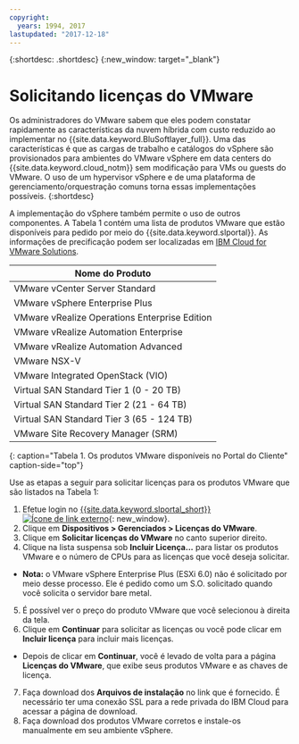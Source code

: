 ```yaml
---
copyright:
  years: 1994, 2017
lastupdated: "2017-12-18"
---
```


{:shortdesc: .shortdesc}
{:new_window: target="_blank"}

# Solicitando licenças do VMware

Os administradores do VMware sabem que eles podem constatar rapidamente as características da nuvem híbrida com custo reduzido ao implementar no {{site.data.keyword.BluSoftlayer_full}}. Uma das características é que as cargas de trabalho e catálogos do vSphere são provisionados para ambientes do VMware vSphere em data centers do {{site.data.keyword.cloud_notm}} sem modificação para VMs ou guests do VMware. O uso de um hypervisor vSphere e de uma plataforma de gerenciamento/orquestração comuns torna essas implementações possíveis.
{:shortdesc}

A implementação do vSphere também permite o uso de outros componentes. A Tabela 1 contém uma lista de produtos VMware que estão disponíveis para pedido por meio do {{site.data.keyword.slportal}}. As informações de precificação podem ser localizadas em [IBM Cloud for VMware Solutions](http://www.softlayer.com/vmware-solutions).

|Nome do Produto|
|---|
|VMware vCenter Server Standard|
|VMware vSphere Enterprise Plus|
|VMware vRealize Operations Enterprise Edition|
|VMware vRealize Automation Enterprise|
|VMware vRealize Automation Advanced|
|VMware NSX-V|
|VMware Integrated OpenStack (VIO)|
|Virtual SAN Standard Tier 1 (0 - 20 TB)|
|Virtual SAN Standard Tier 2 (21 - 64 TB)|
|Virtual SAN Standard Tier 3 (65 - 124 TB)|
|VMware Site Recovery Manager (SRM)|
{: caption="Tabela 1. Os produtos VMware disponíveis no Portal do Cliente" caption-side="top"}

Use as etapas a seguir para solicitar licenças para os produtos VMware que são listados na Tabela 1:
1. Efetue login no [{{site.data.keyword.slportal_short}} ![Ícone de link externo](../../icons/launch-glyph.svg "Ícone de link externo")](https://control.softlayer.com/){: new_window}.
2. Clique em **Dispositivos > Gerenciados > Licenças do VMware**.
3. Clique em **Solicitar licenças do VMware** no canto superior direito.
4. Clique na lista suspensa sob **Incluir Licença...** para listar os produtos VMware e o número de CPUs para as licenças que você deseja solicitar.
  * **Nota:** o VMware vSphere Enterprise Plus (ESXi 6.0) não é solicitado por meio desse processo. Ele é pedido como um S.O. solicitado quando você solicita o servidor bare metal.
5. É possível ver o preço do produto VMware que você selecionou à direita da tela.
6. Clique em **Continuar** para solicitar as licenças ou você pode clicar em **Incluir licença** para incluir mais licenças.
  * Depois de clicar em **Continuar**, você é levado de volta para a página **Licenças do VMware**, que exibe seus produtos VMware e as chaves de licença.
7. Faça download dos **Arquivos de instalação** no link que é fornecido. É necessário ter uma conexão SSL para a rede privada do IBM Cloud para acessar a página de download.
8. Faça download dos produtos VMware corretos e instale-os manualmente em seu ambiente vSphere.
